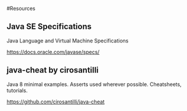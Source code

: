 #Resources

## Java SE Specifications
Java Language and Virtual Machine Specifications

https://docs.oracle.com/javase/specs/

## java-cheat by cirosantilli
Java 8 minimal examples. Asserts used wherever possible. Cheatsheets, tutorials.

https://github.com/cirosantilli/java-cheat
